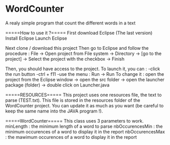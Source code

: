 # WordCounter
A realy simple program that count the different words in a text

=====How to use it ?=====
First download Eclipse (The last version)
Install Eclipse
Launch Eclipse

Next clone / download this project
Then go to Eclipse and follow the procedure :
File -> Open project from File system -> Directory -> [go to the project] -> Select the project with the checkbox -> Finish

Then, you should have access to the project.
To launch it, you can :
	-click the run button
	-ctrl + f11
	-use the menu : Run -> Run
To change it : open the project from the Eclipse window -> open the src folder -> open the launcher package (folder) -> double click on Launcher.java

=====RESOURCES=====
This project uses one resources file, the text to parse (TEST.txt).
This file is stored in the resources folder of the WordCounter project.
You can update it as much as you want (be careful to keep the same name into the JAVA program !).

=====WordCounter=====
This class uses 3 parameters to work.
minLength : the minimum length of a word to parse
nbOccurencesMin : the minimum occurences of a word to display it in the report
nbOccurencesMax : the mawimum occurences of a word to display it in the report